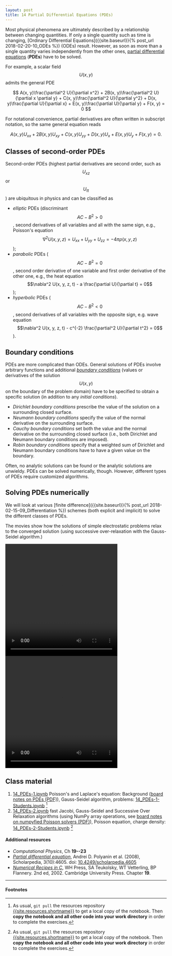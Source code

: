 ```yaml
---
layout: post
title: 14 Partial Differential Equations (PDEs)
---
```


Most physical phenomena are ultimately described by a relationship between changing quantities. If only a single quantity such as time is changing, [Ordinary Differential Equations]({{site.baseurl}}{% post_url 2018-02-20-10_ODEs %}) (ODEs) result. However, as soon as more than a single quantity varies independently from the other ones, [partial differential equations](http://mathworld.wolfram.com/PartialDifferentialEquation.html) (**PDEs**) have to be solved.

For example, a scalar field $$U(x, y)$$ admits the general PDE

$$
A(x, y)\frac{\partial^2 U}{\partial x^2} +
2B(x, y)\frac{\partial^2 U}{\partial x \partial y} +
C(x, y)\frac{\partial^2 U}{\partial y^2} + 
D(x, y)\frac{\partial U}{\partial x} +
E(x, y)\frac{\partial U}{\partial y} +
F(x, y) = 0 
$$

For notational convenience, partial derivatives are often written in subscript notation, so the same general equation reads

$$
A(x, y) U_{xx} +
2B(x, y) U_{xy} +
C(x, y) U_{yy} + 
D(x, y) U_{x} +
E(x, y) U_{y} +
F(x, y) = 0.
$$



## Classes of second-order PDEs

Second-order PDEs (highest partial derivatives are second order, such as $$U_{xz}$$ or $$U_{tt}$$) are ubiquitous in physics and can be classified as

* *elliptic* PDEs (discriminant $$AC - B^2 > 0$$, second derivatives of all variables and all with the same sign, e.g., Poisson's equation $$\nabla^2 U(x, y, z)  = U_{xx} + U_{yy} + U_{zz} = -4\pi\rho(x,y,z)$$);
* *parabolic* PDEs ($$AC - B^2 = 0$$, second order derivative of one variable and first order derivative of the other one, e.g., the heat equation $$\nabla^2 U(x, y, z, t) - a \frac{\partial U}{\partial t} = 0$$);
* *hyperbolic* PDEs ($$AC - B^2 < 0$$, second derivatives of all variables with the opposite sign, e.g. wave equation $$\nabla^2 U(x, y, z, t) - c^{-2} \frac{\partial^2 U}{\partial t^2} = 0$$).

## Boundary conditions

PDEs are more complicated than ODEs. General solutions of PDEs involve arbitrary functions and additional *[boundary conditions](http://mathworld.wolfram.com/BoundaryConditions.html)* (values or derivatives of the solution $$U(x,y)$$ on the boundary of the problem domain) have to be specified to obtain a specific solution (in addition to any *initial conditions*).

* *Dirichlet boundary conditions* prescribe the value of the solution on a surrounding closed surface.
* *Neumann boundary conditions* specify the value of the normal derivative on the surrounding surface.
* *Cauchy boundary conditions* set both the value and the normal derivative on the surrounding closed surface (i.e., both Dirichlet and Neumann boundary conditions are imposed).
* *Robin boundary conditions* specify that a weighted sum of Dirichlet and Neumann boundary conditions have to have a given value on the boundary.

Often, no analytic solutions can be found or the analytic solutions are unwieldy. PDEs can be solved numerically, though. However, different types of PDEs require customized algorithms.

## Solving PDEs numerically

We will look at various [finite difference]({{site.baseurl}}{% post_url 2018-02-15-09_Differentiation %}) schemes (both explicit and implicit) to solve the different classes of PDEs.

The movies show how the solutions of simple electrostatic problems
relax to the converged solution (using successive over-relaxation
with the Gauss-Seidel algorithm.)

<video width="350.0" height="350.0" controls autoplay loop>
<source type="video/quicktime" src="{{site.baseurl}}/{{site.movies}}/wire_SOR_3d.mov" />
  Your browser does not support the video tag. You can find the video
  file at [{{site.baseurl}}/{{site.movies}}/wire_SOR_3d.mov]({{site.baseurl}}/{{site.movies}}/wire_SOR_3d.mov) .
</video>

<video width="350.0" height="350.0" controls autoplay loop>
<source type="video/quicktime" src="{{site.baseurl}}/{{site.movies}}/dipole_wire_SOR_3d.mov" />
  Your browser does not support the video tag. You can find the video
  file at [{{site.baseurl}}/{{site.movies}}/dipole_wire_SOR_3d.mov]({{site.baseurl}}/{{site.movies}}/dipole_wire_SOR_3d.mov) .
</video>


## Class material

1. [14_PDEs-1.ipynb]({{site.nbviewer.resources}}/14_PDEs/14_PDEs-1.ipynb)
   [^1]:
   Poisson's and Laplace's equation: Background
   ([board notes on PDEs (PDF)]({{site.resources.fileurl}}/14_PDEs/14_PDEs-1-LectureNotes.pdf)),
   Gauss-Seidel algorithm, problems:
   [14_PDEs-1-Students.ipynb]({{site.nbviewer.resources}}/14_PDEs/14_PDEs-1-Students.ipynb) [^2]
2. [14_PDEs-2.ipynb]({{site.nbviewer.resources}}/14_PDEs/14_PDEs-2.ipynb)
   [^1]:
   fast Jacobi, Gauss-Seidel and Successive Over Relaxation algorithms
   (using NumPy array operations, see
   [board notes on numpyfied Poisson solvers (PDF)]({{site.resources.fileurl}}/14_PDEs/14_PDEs-2-LectureNotes.pdf)),
   Poisson equation, charge density:
   [14_PDEs-2-Students.ipynb]({{site.nbviewer.resources}}/14_PDEs/14_PDEs-2-Students.ipynb) [^2]


#### Additional resources  ####

* _Computational Physics_, Ch **19--23**
* _[Partial differential equation](http://www.scholarpedia.org/article/Partial_differential_equation)_, Andrei D. Polyanin et al. (2008), Scholarpedia, 3(10):4605. doi: [10.4249/scholarpedia.4605](http://doi.org/doi:10.4249/scholarpedia.4605)
* _[Numerical Recipes in C](http://apps.nrbook.com/c/index.html)_, WH
  Press, SA Teukolsky, WT Vetterling, BP Flannery. 2nd
  ed, 2002. Cambridge University Press. Chapter **19**.


--------

#### Footnotes

[^1]:

     Notebook will be posted after class; in the mean time look at the
     student notebook.

[^2]:

     As usual, `git pull` the resources repository
     [{{site.resources.shortname}}]({{site.resources.url}}) to get a
     local copy of the notebook. Then **copy the notebook and all other
     code into your work directory** in order to complete the exercises.
